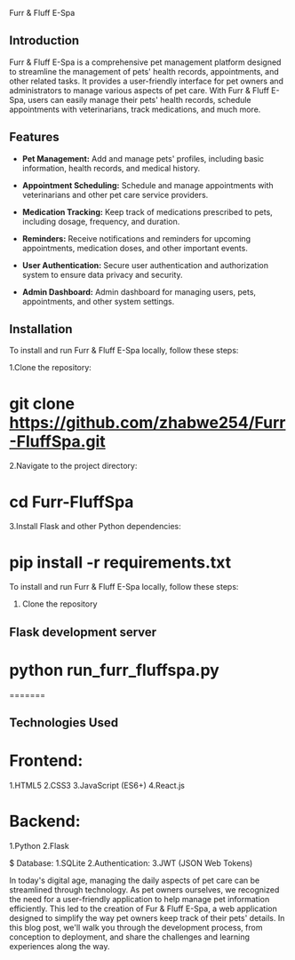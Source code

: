 Furr & Fluff E-Spa


## Introduction

Furr & Fluff E-Spa is a comprehensive pet management platform designed to streamline the management of pets' health records, appointments, and other related tasks. It provides a user-friendly interface for pet owners and administrators to manage various aspects of pet care. With Furr & Fluff E-Spa, users can easily manage their pets' health records, schedule appointments with veterinarians, track medications, and much more.


## Features

- **Pet Management:** Add and manage pets' profiles, including basic information, health records, and medical history.
  
- **Appointment Scheduling:** Schedule and manage appointments with veterinarians and other pet care service providers.
  
- **Medication Tracking:** Keep track of medications prescribed to pets, including dosage, frequency, and duration.
  
- **Reminders:** Receive notifications and reminders for upcoming appointments, medication doses, and other important events.
  
- **User Authentication:** Secure user authentication and authorization system to ensure data privacy and security.
  
- **Admin Dashboard:** Admin dashboard for managing users, pets, appointments, and other system settings.


## Installation
To install and run Furr & Fluff E-Spa locally, follow these steps:

1.Clone the repository:

# git clone https://github.com/zhabwe254/Furr-FluffSpa.git

2.Navigate to the project directory:

# cd Furr-FluffSpa

3.Install Flask and other Python dependencies:

# pip install -r requirements.txt


To install and run Furr & Fluff E-Spa locally, follow these steps:

1. Clone the repository
   
## Flask development server
   # python run_furr_fluffspa.py

=======
## Technologies Used

# Frontend:
1.HTML5
2.CSS3
3.JavaScript (ES6+)
4.React.js

# Backend:
1.Python
2.Flask

$ Database:
1.SQLite
2.Authentication:
3.JWT (JSON Web Tokens)

In today's digital age, managing the daily aspects of pet care can be streamlined through technology. As pet owners ourselves, we recognized the need for a user-friendly application to help manage pet information efficiently. This led to the creation of Fur & Fluff E-Spa, a web application designed to simplify the way pet owners keep track of their pets' details. In this blog post, we'll walk you through the development process, from conception to deployment, and share the challenges and learning experiences along the way.


